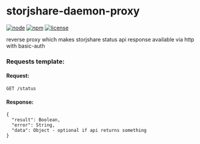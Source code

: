 # storjshare-daemon-proxy

[![node](https://img.shields.io/node/v/storjshare-daemon-proxy.svg?style=flat-square)]()
[![npm](https://img.shields.io/npm/v/storjshare-daemon-proxy.svg?style=flat-square)](https://www.npmjs.com/package/storjshare-daemon-proxy)
[![license](https://img.shields.io/github/license/felixbrucker/storjshare-daemon-proxy.svg?style=flat-square)](https://raw.githubusercontent.com/felixbrucker/storjshare-daemon-proxy/master/LICENSE)

reverse proxy which makes storjshare status api response available via http with basic-auth

### Requests template:

#### Request:
```
GET /status
```

#### Response:
```
{
  "result": Boolean,
  "error": String,
  "data": Object - optional if api returns something
}
```
